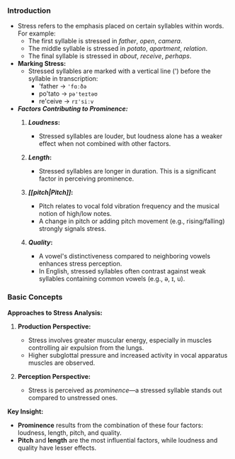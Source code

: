 ### Introduction
- Stress refers to the emphasis placed on certain syllables within words. For example:
	- The first syllable is stressed in _father_, _open_, _camera_.
	- The middle syllable is stressed in _potato_, _apartment_, _relation_.
	- The final syllable is stressed in _about_, _receive_, _perhaps_.
- **Marking Stress:**  
	- Stressed syllables are marked with a vertical line (') before the syllable in transcription:
		- 'father → `'fɑːðə`
		- po'tato → `pə'teɪtəʊ`
		- re'ceive → `rɪ'siːv`
- ***Factors Contributing to Prominence:***
	1. ***Loudness*:**
	    
	    - Stressed syllables are louder, but loudness alone has a weaker effect when not combined with other factors.
	2. ***Length*:**
	    
	    - Stressed syllables are longer in duration. This is a significant factor in perceiving prominence.
	3. ***[[pitch|Pitch]]*:**
	    
	    - Pitch relates to vocal fold vibration frequency and the musical notion of high/low notes.
	    - A change in pitch or adding pitch movement (e.g., rising/falling) strongly signals stress.
	4. ***Quality*:**
	    
	    - A vowel's distinctiveness compared to neighboring vowels enhances stress perception.
	    - In English, stressed syllables often contrast against weak syllables containing common vowels (e.g., ə, ɪ, u).


### Basic Concepts
**Approaches to Stress Analysis:**

1. **Production Perspective:**
    
    - Stress involves greater muscular energy, especially in muscles controlling air expulsion from the lungs.
    - Higher subglottal pressure and increased activity in vocal apparatus muscles are observed.
2. **Perception Perspective:**
    
    - Stress is perceived as _prominence_—a stressed syllable stands out compared to unstressed ones.



**Key Insight:**

- **Prominence** results from the combination of these four factors: loudness, length, pitch, and quality.
- **Pitch** and **length** are the most influential factors, while loudness and quality have lesser effects.
